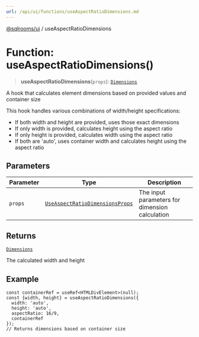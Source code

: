 ```yaml
---
url: /api/ui/functions/useAspectRatioDimensions.md
---
```

[@sqlrooms/ui](../index.md) / useAspectRatioDimensions

# Function: useAspectRatioDimensions()

> **useAspectRatioDimensions**(`props`): [`Dimensions`](../interfaces/Dimensions.md)

A hook that calculates element dimensions based on provided values and container size

This hook handles various combinations of width/height specifications:

* If both width and height are provided, uses those exact dimensions
* If only width is provided, calculates height using the aspect ratio
* If only height is provided, calculates width using the aspect ratio
* If both are 'auto', uses container width and calculates height using the aspect ratio

## Parameters

| Parameter | Type | Description |
| ------ | ------ | ------ |
| `props` | [`UseAspectRatioDimensionsProps`](../interfaces/UseAspectRatioDimensionsProps.md) | The input parameters for dimension calculation |

## Returns

[`Dimensions`](../interfaces/Dimensions.md)

The calculated width and height

## Example

```tsx
const containerRef = useRef<HTMLDivElement>(null);
const {width, height} = useAspectRatioDimensions({
  width: 'auto',
  height: 'auto',
  aspectRatio: 16/9,
  containerRef
});
// Returns dimensions based on container size
```
